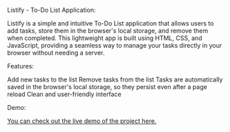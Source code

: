 Listify - To-Do List Application:

Listify is a simple and intuitive To-Do List application that allows users to add tasks, store them in the browser's local storage, and remove them when completed. This lightweight app is built using HTML, CSS, and JavaScript, providing a seamless way to manage your tasks directly in your browser without needing a server.

Features:

Add new tasks to the list
Remove tasks from the list
Tasks are automatically saved in the browser's local storage, so they persist even after a page reload
Clean and user-friendly interface

Demo:

[You can check out the live demo of the project here.](https://not-hamid.github.io/listify/to%20do%20list/)
